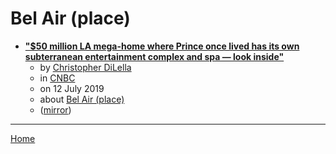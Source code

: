 # Bel Air (place)

 - [**"$50 million LA mega-home where Prince once lived has its own subterranean entertainment complex and spa — look inside"**](https://www.cnbc.com/2019/07/12/photos-inside-multimillion-dollar-la-mansion-where-prince-once-lived.html)
    - by [Christopher DiLella](../../../authors/christopher-dilella/index.md)
    - in [CNBC](https://www.cnbc.com/)
    - on 12 July 2019
    - about [Bel Air (place)](../../../topics/place/bel-air/index.md)
    - ([mirror](https://web.archive.org/web/*/https://www.cnbc.com/2019/07/12/photos-inside-multimillion-dollar-la-mansion-where-prince-once-lived.html))

----

[Home](../index.md)
